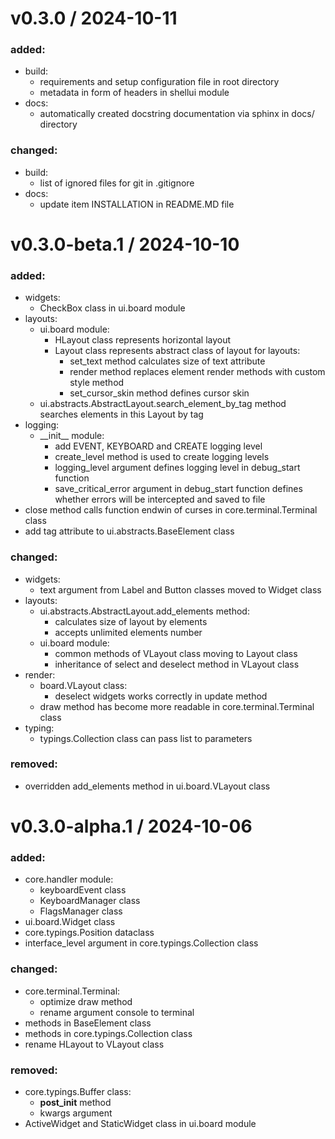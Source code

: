 
v0.3.0 / 2024-10-11
==================

### added:
  * build:
    * requirements and setup configuration file in root directory
    * metadata in form of headers in shellui module
  * docs:
    * automatically created docstring documentation via sphinx in docs/ directory
### changed:
  * build:
    * list of ignored files for git in .gitignore
  * docs:
    * update item INSTALLATION in README.MD file

v0.3.0-beta.1 / 2024-10-10
==================

### added:
  * widgets:
    * CheckBox class in ui.board module
  * layouts:
    * ui.board module:
      * HLayout class represents horizontal layout
      * Layout class represents abstract class of layout for layouts:
        * set_text method calculates size of text attribute
        * render method replaces element render methods with custom style method
        * set_cursor_skin method defines cursor skin
    * ui.abstracts.AbstractLayout.search_element_by_tag method searches elements in this Layout by tag
  * logging:
    * \_\_init__ module:
      * add EVENT, KEYBOARD and CREATE logging level
      * create_level method is used to create logging levels
      * logging_level argument defines logging level in debug_start function
      * save_critical_error argument in debug_start function defines whether errors will be intercepted and saved to file
  * close method calls function endwin of curses in core.terminal.Terminal class
  * add tag attribute to ui.abstracts.BaseElement class
### changed:
  * widgets:
    * text argument from Label and Button classes moved to Widget class
  * layouts:
    * ui.abstracts.AbstractLayout.add_elements method:
      * calculates size of layout by elements
      * accepts unlimited elements number
    * ui.board module:
      * common methods of VLayout class moving to Layout class
      * inheritance of select and deselect method in VLayout class
  * render:
    * board.VLayout class:
      * deselect widgets works correctly in update method
    * draw method has become more readable in core.terminal.Terminal class
  * typing:
    * typings.Collection class can pass list to parameters
### removed:
  * overridden add_elements method in ui.board.VLayout class

v0.3.0-alpha.1 / 2024-10-06
==================

### added:
  * core.handler module:
    * keyboardEvent class
    * KeyboardManager class
    * FlagsManager class
  * ui.board.Widget class
  * core.typings.Position dataclass
  * interface_level argument in core.typings.Collection class
### changed:
  * core.terminal.Terminal:
    * optimize draw method
    * rename argument console to terminal
  * methods in BaseElement class
  * methods in core.typings.Collection class
  * rename HLayout to VLayout class
### removed:
  * core.typings.Buffer class:
    * __post_init__ method
    * kwargs argument
  * ActiveWidget and StaticWidget class in ui.board module